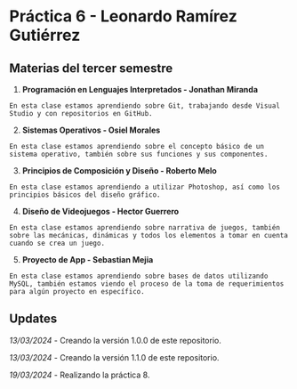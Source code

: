 # Práctica 6 - Leonardo Ramírez Gutiérrez

## Materias del tercer semestre

  1. **Programación en Lenguajes Interpretados - Jonathan Miranda**
    
    En esta clase estamos aprendiendo sobre Git, trabajando desde Visual Studio y con repositorios en GitHub.

  2. **Sistemas Operativos - Osiel Morales**
  
    En esta clase estamos aprendiendo sobre el concepto básico de un sistema operativo, también sobre sus funciones y sus componentes.

  3. **Principios de Composición y Diseño - Roberto Melo**
  
    En esta clase estamos aprendiendo a utilizar Photoshop, así como los principios básicos del diseño gráfico.
    
  4. **Diseño de Videojuegos - Hector Guerrero**
  
    En esta clase estamos aprendiendo sobre narrativa de juegos, también sobre las mecánicas, dinámicas y todos los elementos a tomar en cuenta cuando se crea un juego.

  5. **Proyecto de App - Sebastian Mejia**
  
    En esta clase estamos aprendiendo sobre bases de datos utilizando MySQL, también estamos viendo el proceso de la toma de requerimientos para algún proyecto en específico.

## Updates

_13/03/2024_ - Creando la versión 1.0.0 de este repositorio.

_13/03/2024_ - Creando la versión 1.1.0 de este repositorio.

_19/03/2024_ - Realizando la práctica 8.

